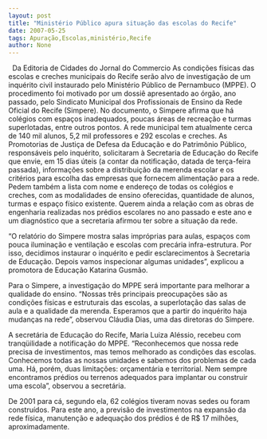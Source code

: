```yaml
---
layout: post
title: "Ministério Público apura situação das escolas do Recife"
date: 2007-05-25
tags: Apuração,Escolas,ministério,Recife
author: None
---
```


&nbsp;
Da Editoria de Cidades do Jornal do Commercio
As condi&ccedil;&otilde;es f&iacute;sicas das escolas e creches municipais do Recife ser&atilde;o alvo de investiga&ccedil;&atilde;o de um inqu&eacute;rito civil instaurado pelo Minist&eacute;rio P&uacute;blico de Pernambuco (MPPE). 
O procedimento foi motivado por um dossi&ecirc; apresentado ao &oacute;rg&atilde;o, ano passado, pelo Sindicato Municipal dos Profissionais de Ensino da Rede Oficial do Recife (Simpere). 
No documento, o Simpere afirma que h&aacute; col&eacute;gios com espa&ccedil;os inadequados, poucas &aacute;reas de recrea&ccedil;&atilde;o e turmas superlotadas, entre outros pontos. A rede municipal tem atualmente cerca de 140 mil alunos, 5,2 mil professores e 292 escolas e creches. 
As Promotorias de Justi&ccedil;a de Defesa da Educa&ccedil;&atilde;o e do Patrim&ocirc;nio P&uacute;blico, respons&aacute;veis pelo inqu&eacute;rito, solicitaram &agrave; Secretaria de Educa&ccedil;&atilde;o do Recife que envie, em 15 dias &uacute;teis (a contar da notifica&ccedil;&atilde;o, datada de ter&ccedil;a-feira passada), informa&ccedil;&otilde;es sobre a distribui&ccedil;&atilde;o da merenda escolar e os crit&eacute;rios para escolha das empresas que fornecem alimenta&ccedil;&atilde;o para a rede. 
Pedem tamb&eacute;m a lista com nome e endere&ccedil;o de todas os col&eacute;gios e creches, com as modalidades de ensino oferecidas, quantidade de alunos, turmas e espa&ccedil;o f&iacute;sico existente. 
Querem ainda a rela&ccedil;&atilde;o com as obras de engenharia realizadas nos pr&eacute;dios escolares no ano passado e este ano e um diagn&oacute;stico que a secretaria afirmou ter sobre a situa&ccedil;&atilde;o da rede. 

&ldquo;O relat&oacute;rio do Simpere mostra salas impr&oacute;prias para aulas, espa&ccedil;os com pouca ilumina&ccedil;&atilde;o e ventila&ccedil;&atilde;o e escolas com prec&aacute;ria infra-estrutura. Por isso, decidimos instaurar o inqu&eacute;rito e pedir esclarecimentos &agrave; Secretaria de Educa&ccedil;&atilde;o. Depois vamos inspecionar algumas unidades&rdquo;, explicou a promotora de Educa&ccedil;&atilde;o Katarina Gusm&atilde;o. 

Para o Simpere, a investiga&ccedil;&atilde;o do MPPE ser&aacute; importante para melhorar a qualidade do ensino. &ldquo;Nossas tr&ecirc;s principais preocupa&ccedil;&otilde;es s&atilde;o as condi&ccedil;&otilde;es f&iacute;sicas e estruturais das escolas, a superlota&ccedil;&atilde;o das salas de aula e a qualidade da merenda. Esperamos que a partir do inqu&eacute;rito haja mudan&ccedil;as na rede&rdquo;, observou Cl&aacute;udia Dias, uma das diretoras do Simpere. 

A secret&aacute;ria de Educa&ccedil;&atilde;o do Recife, Maria Luiza Al&eacute;ssio, recebeu com tranq&uuml;ilidade a notifica&ccedil;&atilde;o do MPPE. &ldquo;Reconhecemos que nossa rede precisa de investimentos, mas temos melhorado as condi&ccedil;&otilde;es das escolas. Conhecemos todas as nossas unidades e sabemos dos problemas de cada uma. H&aacute;, por&eacute;m, duas limita&ccedil;&otilde;es: or&ccedil;ament&aacute;ria e territorial. Nem sempre encontramos pr&eacute;dios ou terrenos adequados para implantar ou construir uma escola&rdquo;, observou a secret&aacute;ria. 

De 2001 para c&aacute;, segundo ela, 62 col&eacute;gios tiveram novas sedes ou foram constru&iacute;dos. Para este ano, a previs&atilde;o de investimentos na expans&atilde;o da rede f&iacute;sica, manuten&ccedil;&atilde;o e adequa&ccedil;&atilde;o dos pr&eacute;dios &eacute; de R$ 17 milh&otilde;es, aproximadamente. 
 